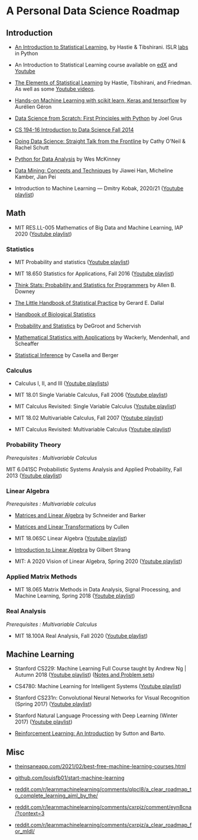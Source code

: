 # A Personal Data Science Roadmap

## Introduction

- [An Introduction to Statistical Learning](https://hastie.su.domains/ISLR2/ISLRv2_website.pdf), by Hastie & Tibshirani. ISLR [labs](https://github.com/JWarmenhoven/ISLR-python "labs") in Python

- An Introduction to Statistical Learning course available on [edX](https://www.edx.org/course/statistical-learning) and [Youtube](https://www.youtube.com/playlist?list=PLoROMvodv4rOzrYsAxzQyHb8n_RWNuS1e)

- [The Elements of Statistical Learning](https://hastie.su.domains/ElemStatLearn/printings/ESLII_print12_toc.pdf) by Hastie, Tibshirani, and Friedman. As well as some [Youtube videos](https://www.youtube.com/playlist?list=PLZC35jJLK_Y6kVJgG1-o9pzhVPPHeZaE7).

- [Hands-on Machine Learning with scikit learn, Keras and tensorflow](https://library.lol/main/D6756726683D9AACB09B8B71A2E76319 "Hands-on Machine Learning with scikit learn, Keras and tensorflow") by Aurélien Géron

- [Data Science from Scratch: First Principles with Python](https://library.lol/main/784659BE3C31EC6538991C44136D3282 "Data Science from Scratch: First Principles with Python") by Joel Grus

- [CS 194-16 Introduction to Data Science Fall 2014](https://bcourses.berkeley.edu/courses/1267848/wiki "CS 194-16 Introduction to Data Science Fall 2014")

- [Doing Data Science: Straight Talk from the Frontline](https://library.lol/main/C939289D4D98EC56254052DC125DE9EA "Doing Data Science: Straight Talk from the Frontline") by Cathy O'Neil & Rachel Schutt

- [Python for Data Analysis](https://library.lol/main/FE2799007BC57CBFD45809344399721F "Python for Data Analysis") by Wes McKinney

- [Data Mining: Concepts and Techniques](https://library.lol/main/46647BD263CC0EA8F5C9FCC69E8AD039 "Data Mining: Concepts and Techniques") by Jiawei Han, Micheline Kamber, Jian Pei

-  Introduction to Machine Learning — Dmitry Kobak, 2020/21 ([Youtube playlist](https://www.youtube.com/playlist?list=PL05umP7R6ij35ShKLDqccJSDntugY4FQT "Youtube playlist"))

## Math

- MIT RES.LL-005 Mathematics of Big Data and Machine Learning, IAP 2020 ([Youtube playlist](https://www.youtube.com/playlist?list=PLUl4u3cNGP62uI_DWNdWoIMsgPcLGOx-V "Youtube playlist"))

### Statistics

-  MIT Probability and statistics ([Youtube playlist](https://www.youtube.com/playlist?list=PLl8XY7QVSa4aUyZAtL2Hlf_mx3LaSix9B "Youtube playlist"))

-  MIT 18.650 Statistics for Applications, Fall 2016 ([Youtube playlist](https://www.youtube.com/playlist?list=PLUl4u3cNGP60uVBMaoNERc6knT_MgPKS0 "Youtube playlist"))

- [Think Stats: Probability and Statistics for Programmers](https://greenteapress.com/thinkstats/thinkstats.pdf "Think Stats: Probability and Statistics for Programmers") by Allen B. Downey

- [The Little Handbook of Statistical Practice](http://www.jerrydallal.com/lhsp/lhsp.htm "The Little Handbook of Statistical Practice") by Gerard E. Dallal

- [Handbook of Biological Statistics](https://www.biostathandbook.com/ "Handbook of Biological Statistics")

- [Probability and Statistics](https://library.lol/main/FD761462D750BA64A0B7A06DCA4014B3 "Probability and Statistics") by DeGroot and Schervish

- [Mathematical Statistics with Applications](https://library.lol/main/7CC0F188907D1354FD843615117A665D "Mathematical Statistics with Applications") by Wackerly, Mendenhall, and Scheaffer

- [Statistical Inference](https://library.lol/main/AFEA50AF4A9C47B5785843551DBD9F40 "Statistical Inference") by Casella and Berger

### Calculus

- Calculus I, II, and III ([Youtube playlists](https://www.youtube.com/@amarchese22/playlists "Youtube playlists"))

- MIT 18.01 Single Variable Calculus, Fall 2006 ([Youtube playlist](https://www.youtube.com/playlist?list=PL590CCC2BC5AF3BC1 "Youtube playlist"))
-  MIT Calculus Revisited: Single Variable Calculus ([Youtube playlist](https://www.youtube.com/playlist?list=PL3B08AE665AB9002A "Youtube playlist"))
-  MIT 18.02 Multivariable Calculus, Fall 2007 ([Youtube playlist](https://www.youtube.com/playlist?list=PL4C4C8A7D06566F38 "Youtube playlist"))
-  MIT Calculus Revisited: Multivariable Calculus ([Youtube playlist](https://www.youtube.com/playlist?list=PL1C22D4DED943EF7B "Youtube playlist"))

### Probability Theory
*Prerequisites : Multivariable Calculus*

MIT 6.041SC Probabilistic Systems Analysis and Applied Probability, Fall 2013 ([Youtube playlist](https://www.youtube.com/playlist?list=PLUl4u3cNGP60A3XMwZ5sep719_nh95qOe "Youtube playlist"))

### Linear Algebra
*Prerequisites : Multivariable calculus*

- [Matrices and Linear Algebra](https://library.lol/main/C6EBC62F23B21A9ACAF10B6314149099 "Matrices and Linear Algebra") by Schneider and Barker

- [Matrices and Linear Transformations](https://library.lol/main/8534287F6130C7E1453A64FB3BA10F2F "Matrices and Linear Transformations") by Cullen 

- MIT 18.06SC Linear Algebra ([Youtube playlist](https://www.youtube.com/playlist?list=PL221E2BBF13BECF6C "Youtube playlist"))

- [Introduction to Linear Algebra](https://library.lol/main/A114D264A3F27B7C87C59A973710C388 "Introduction to Linear Algebra") by Gilbert Strang

- MIT: A 2020 Vision of Linear Algebra, Spring 2020 ([Youtube playlist](https://www.youtube.com/playlist?list=PLUl4u3cNGP61iQEFiWLE21EJCxwmWvvek "Youtube playlist"))

### Applied Matrix Methods

- MIT 18.065 Matrix Methods in Data Analysis, Signal Processing, and Machine Learning, Spring 2018 ([Youtube playlist](https://www.youtube.com/playlist?list=PLUl4u3cNGP63oMNUHXqIUcrkS2PivhN3k "Youtube playlist"))

### Real Analysis
*Prerequisites : Multivariable Calculus*

-  MIT 18.100A Real Analysis, Fall 2020 ([Youtube playlist](httphttps://www.youtube.com/playlist?list=PLUl4u3cNGP61O7HkcF7UImpM0cR_L2gSw "Youtube playlist"))

## Machine Learning

- Stanford CS229: Machine Learning Full Course taught by Andrew Ng | Autumn 2018 ([Youtube playlist](https://www.youtube.com/playlist?list=PLoROMvodv4rMiGQp3WXShtMGgzqpfVfbU)) ([Notes and Problem sets](http://cs229.stanford.edu/syllabus-autumn2018.html))

- CS4780: Machine Learning for Intelligent Systems ([Youtube playlist](https://www.youtube.com/playlist?list=PLl8OlHZGYOQ7bkVbuRthEsaLr7bONzbXS "Youtube playlist"))

- Stanford CS231n: Convolutional Neural Networks for Visual Recognition (Spring 2017) ([Youtube playlist](https://www.youtube.com/playlist?list=PLa-Bt050gYuhEeLRG8YBmFxwLvTJ5FqPS "Youtube playlist"))

- Stanford Natural Language Processing with Deep Learning (Winter 2017) ([Youtube playlist](https://www.youtube.com/playlist?list=PL3FW7Lu3i5Jsnh1rnUwq_TcylNr7EkRe6 "Youtube playlist"))

- [Reinforcement Learning: An Introduction](https://web.stanford.edu/class/psych209/Readings/SuttonBartoIPRLBook2ndEd.pdf "Reinforcement Learning: An Introduction") by Sutton and Barto.

## Misc

- [theinsaneapp.com/2021/02/best-free-machine-learning-courses.html](https://www.theinsaneapp.com/2021/02/best-free-machine-learning-courses.html)

- [github.com/louisfb01/start-machine-learning](https://github.com/louisfb01/start-machine-learning)

- [reddit.com/r/learnmachinelearning/comments/qlpcl8/a_clear_roadmap_to_complete_learning_aiml_by_the/](https://www.reddit.com/r/learnmachinelearning/comments/qlpcl8/a_clear_roadmap_to_complete_learning_aiml_by_the/)

- [reddit.com/r/learnmachinelearning/comments/cxrpjz/comment/eyn8cna/?context=3](https://www.reddit.com/r/learnmachinelearning/comments/cxrpjz/comment/eyn8cna/?context=3)

- [reddit.com/r/learnmachinelearning/comments/cxrpjz/a_clear_roadmap_for_mldl/](https://www.reddit.com/r/learnmachinelearning/comments/cxrpjz/a_clear_roadmap_for_mldl/)
